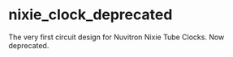 # nixie_clock_deprecated
The very first circuit design for Nuvitron Nixie Tube Clocks. Now deprecated.
